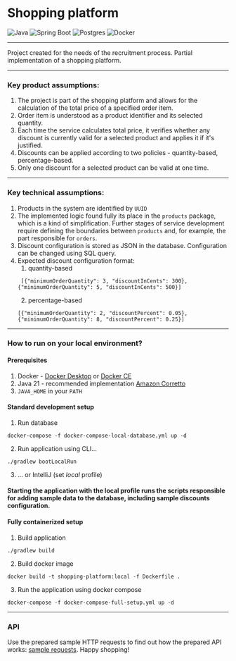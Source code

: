# Shopping platform

![Java](https://img.shields.io/badge/java-%23ED8B00.svg?style=flat-square&logo=openjdk&logoColor=white)
![Spring Boot](https://img.shields.io/badge/Spring_Boot-6DB33F?style=flat-square&logo=spring-boot&logoColor=white)
![Postgres](https://img.shields.io/badge/postgres-%23316192.svg?style=flat-square&logo=postgresql&logoColor=white)
![Docker](https://img.shields.io/badge/Docker-2CA5E0?style=flat-square&logo=docker&logoColor=white)

---

Project created for the needs of the recruitment process. Partial implementation of a shopping platform. 

---

### Key product assumptions:
1. The project is part of the shopping platform and allows for the calculation of the total price of a specified order item.
2. Order item is understood as a product identifier and its selected quantity. 
3. Each time the service calculates total price, it verifies whether any discount is currently valid for a selected product and applies it if it's justified. 
4. Discounts can be applied according to two policies - quantity-based, percentage-based. 
5. Only one discount for a selected product can be valid at one time. 

---

### Key technical assumptions:
1. Products in the system are identified by `UUID`
2. The implemented logic found fully its place in the `products` package, which is a kind of simplification. Further stages of service development require defining the boundaries between `products` and, for example, the part responsible for `orders`.
3. Discount configuration is stored as JSON in the database. Configuration can be changed using SQL query.
4. Expected discount configuration format:
   1. quantity-based
   ```
    [{"minimumOrderQuantity": 3, "discountInCents": 300}, {"minimumOrderQuantity": 5, "discountInCents": 500}]
   ```
   2. percentage-based
   ```
   [{"minimumOrderQuantity": 2, "discountPercent": 0.05}, {"minimumOrderQuantity": 8, "discountPercent": 0.25}]
   ```
---

### How to run on your local environment?
#### Prerequisites
1. Docker - [Docker Desktop](https://docs.docker.com/desktop/) or [Docker CE](https://docs.docker.com/engine/install/)
2. Java 21 - recommended implementation [Amazon Corretto](https://docs.aws.amazon.com/corretto/latest/corretto-21-ug/what-is-corretto-21.html)
3. `JAVA_HOME` in your `PATH`

#### Standard development setup
1. Run database
```
docker-compose -f docker-compose-local-database.yml up -d
```
2. Run application using CLI...
```
./gradlew bootLocalRun
```
3. ... or IntelliJ (set *local* profile)

#### Starting the application with the local profile runs the scripts responsible for adding sample data to the database, including sample discounts configuration.

#### Fully containerized setup
1. Build application
```
./gradlew build
```
2. Build docker image
```
docker build -t shopping-platform:local -f Dockerfile .
```
3. Run the application using docker compose
```
docker-compose -f docker-compose-full-setup.yml up -d
```

---
### API
Use the prepared sample HTTP requests to find out how the prepared API works: [sample requests](intellij_http_client/products/products.rest). Happy shopping!
